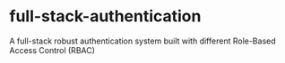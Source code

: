 # full-stack-authentication
A full-stack robust authentication system built with different Role-Based Access Control (RBAC)
